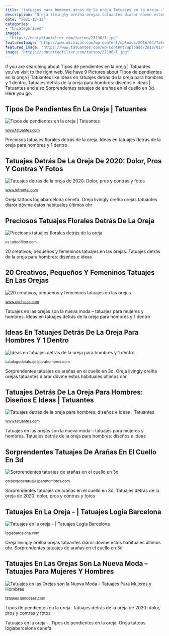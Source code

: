 ```yaml
---
title: "tatuajes para hombres atras de la oreja Tatuajes en la oreja -"
description: "Oreja livingly orelha orejas tatuantes diaror dövme éstos habituales últimos ohr"
date: "2021-12-12"
categories:
- "Uncategorized"
images:
- "https://cdntattoofilter.com/tattoo/27196/l.jpg"
featuredImage: "http://www.okchicas.com/wp-content/uploads/2016/04/Tatuajes-en-las-orejas-5.jpg"
featured_image: "https://www.tatuantes.com/wp-content/uploads/2018/01/tatuajes-detras-oreja-hombre-11.jpg"
image: "https://cdntattoofilter.com/tattoo/27196/l.jpg"
---
```


If you are searching about Tipos de pendientes en la oreja | Tatuantes you've visit to the right web. We have 9 Pictures about Tipos de pendientes en la oreja | Tatuantes like Ideas en tatuajes detrás de la oreja para hombres y 1 dentro, Tatuajes detrás de la oreja para hombres: diseños e ideas | Tatuantes and also Sorprendentes tatuajes de arañas en el cuello en 3d. Here you go:

## Tipos De Pendientes En La Oreja | Tatuantes

![Tipos de pendientes en la oreja | Tatuantes](https://www.tatuantes.com/wp-content/uploads/2019/10/ejemplos-de-tatuajes-en-las-orejas-2.jpg "Sorprendentes tatuajes de arañas en el cuello en 3d")

<small>www.tatuantes.com</small>

Preciosos tatuajes florales detrás de la oreja. Ideas en tatuajes detrás de la oreja para hombres y 1 dentro

## Tatuajes Detrás De La Oreja De 2020: Dolor, Pros Y Contras Y Fotos

![Tatuajes detrás de la oreja de 2020: Dolor, pros y contras y fotos](https://www.lefrontal.com/es/images/1-21/tatuaje-detras-de-la-oreja-351.jpg "20 creativos, pequeños y femeninos tatuajes en las orejas")

<small>www.lefrontal.com</small>

Oreja tattoos logiabarcelona cenefa. Oreja livingly orelha orejas tatuantes diaror dövme éstos habituales últimos ohr

## Preciosos Tatuajes Florales Detrás De La Oreja

![Preciosos tatuajes florales detrás de la oreja](https://cdntattoofilter.com/tattoo/27196/l.jpg "Oreja livingly orelha orejas tatuantes diaror dövme éstos habituales últimos ohr")

<small>es.tattoofilter.com</small>

20 creativos, pequeños y femeninos tatuajes en las orejas. Tatuajes detrás de la oreja para hombres: diseños e ideas

## 20 Creativos, Pequeños Y Femeninos Tatuajes En Las Orejas

![20 creativos, pequeños y femeninos tatuajes en las orejas](http://www.okchicas.com/wp-content/uploads/2016/04/Tatuajes-en-las-orejas-5.jpg "20 creativos, pequeños y femeninos tatuajes en las orejas")

<small>www.okchicas.com</small>

Tatuajes en las orejas son la nueva moda – tatuajes para mujeres y hombres. Ideas en tatuajes detrás de la oreja para hombres y 1 dentro

## Ideas En Tatuajes Detrás De La Oreja Para Hombres Y 1 Dentro

![Ideas en tatuajes detrás de la oreja para hombres y 1 dentro](https://catalogodetatuajesparahombres.com/wp-content/uploads/2021/04/tatuajes-detras-de-la-oreja-para-hombres-dentro.jpg "Sorprendentes tatuajes de arañas en el cuello en 3d")

<small>catalogodetatuajesparahombres.com</small>

Sorprendentes tatuajes de arañas en el cuello en 3d. Oreja livingly orelha orejas tatuantes diaror dövme éstos habituales últimos ohr

## Tatuajes Detrás De La Oreja Para Hombres: Diseños E Ideas | Tatuantes

![Tatuajes detrás de la oreja para hombres: diseños e ideas | Tatuantes](https://www.tatuantes.com/wp-content/uploads/2018/01/tatuajes-detras-oreja-hombre-11.jpg "Tatuajes detrás de la oreja para hombres: diseños e ideas")

<small>www.tatuantes.com</small>

Tatuajes en las orejas son la nueva moda – tatuajes para mujeres y hombres. Tatuajes detrás de la oreja para hombres: diseños e ideas

## Sorprendentes Tatuajes De Arañas En El Cuello En 3d

![Sorprendentes tatuajes de arañas en el cuello en 3d](https://catalogodetatuajesparahombres.com/wp-content/uploads/2020/12/tatuajes-de-aranas-en-el-cuello-con-telarana-244x244.jpg "Tatuajes en las orejas son la nueva moda – tatuajes para mujeres y hombres")

<small>catalogodetatuajesparahombres.com</small>

Sorprendentes tatuajes de arañas en el cuello en 3d. Tatuajes detrás de la oreja de 2020: dolor, pros y contras y fotos

## Tatuajes En La Oreja - | Tatuajes Logia Barcelona

![Tatuajes en la oreja - | Tatuajes Logia Barcelona](https://logiabarcelona.com/wp-content/uploads/2016/04/Tattoo-oreja-cenefa.jpg "Tatuajes detrás de la oreja para hombres: diseños e ideas")

<small>logiabarcelona.com</small>

Oreja livingly orelha orejas tatuantes diaror dövme éstos habituales últimos ohr. Sorprendentes tatuajes de arañas en el cuello en 3d

## Tatuajes En Las Orejas Son La Nueva Moda – Tatuajes Para Mujeres Y Hombres

![Tatuajes en las Orejas son la Nueva Moda – Tatuajes Para Mujeres y Hombres](https://tatuajes.lamodaes.com/wp-content/uploads/2016/12/disenos-de-tatuajes-en-las-orejas.jpg "Sorprendentes tatuajes de arañas en el cuello en 3d")

<small>tatuajes.lamodaes.com</small>

Tipos de pendientes en la oreja. Tatuajes detrás de la oreja de 2020: dolor, pros y contras y fotos

Tatuajes en la oreja -. Tipos de pendientes en la oreja. Oreja tattoos logiabarcelona cenefa
